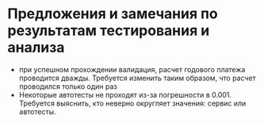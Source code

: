 # Предложения и замечания по результатам тестирования и анализа
- при успешном прохождении валидация, расчет годового платежа проводится дважды. Требуется изменить таким образом, что расчет проводился только один раз
- Некоторые автотесты не проходят из-за погрешности в 0.001. Требуется выяснить, кто неверно округляет значения: сервис или автотесты.